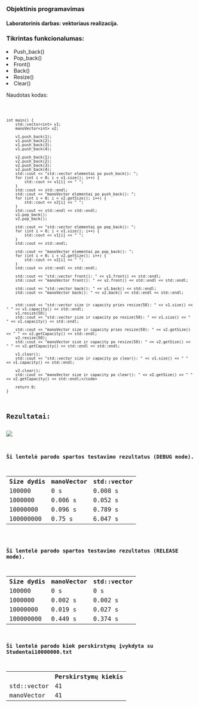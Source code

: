 <h3>Objektinis programavimas</h3>
<h4>Laboratorinis darbas: vektoriaus realizacija.</h4>

<h3>Tikrintas funkcionalumas:</h3>
<li>Push_back()</li>
<li>Pop_back()</li>
<li>Front()</li>
<li>Back()</li>
<li>Resize()</li>
<li>Clear()</li>
<p></p>
<p>Naudotas kodas:</p>
<code>


	int main() {
		std::vector<int> v1;
		manoVector<int> v2;

		v1.push_back(1);
		v1.push_back(2);
		v1.push_back(3);
		v1.push_back(4);

		v2.push_back(1);
		v2.push_back(2);
		v2.push_back(3);
		v2.push_back(4);
		std::cout << "std::vector elementai po push_back(): ";
		for (int i = 0; i < v1.size(); i++) {
			std::cout << v1[i] << " ";
		}
		std::cout << std::endl;
		std::cout << "manoVector elementai po push_back(): ";
		for (int i = 0; i < v2.getSize(); i++) {
			std::cout << v2[i] << " ";
		}
		std::cout << std::endl << std::endl;
		v1.pop_back();
		v2.pop_back();

		std::cout << "std::vector elementai po pop_back(): ";
		for (int i = 0; i < v1.size(); i++) {
			std::cout << v1[i] << " ";
		}
		std::cout << std::endl;

		std::cout << "manoVector elementai po pop_back(): ";
		for (int i = 0; i < v2.getSize(); i++) {
			std::cout << v2[i] << " ";
		}
		std::cout << std::endl << std::endl;

		std::cout << "std::vector front(): " << v1.front() << std::endl;
		std::cout << "manoVector front(): " << v2.front() << std::endl << std::endl;

		std::cout << "std::vector back(): " << v1.back() << std::endl;
		std::cout << "manoVector back(): " << v2.back() << std::endl << std::endl;


		std::cout << "std::vector size ir capacity pries resize(50): " << v1.size() << " " << v1.capacity() << std::endl;
		v1.resize(50);
		std::cout << "std::vector size ir capacity po resize(50): " << v1.size() << " " << v1.capacity() << std::endl;

		std::cout << "manoVector size ir capacity pries resize(50): " << v2.getSize() << " " << v2.getCapacity() << std::endl;
		v2.resize(50);
		std::cout << "manoVector size ir capacity po resize(50): " << v2.getSize() << " " << v2.getCapacity() << std::endl << std::endl;

		v1.clear();
		std::cout << "std::vector size ir capacity po clear(): " << v1.size() << " " << v1.capacity() << std::endl;

		v2.clear();
		std::cout << "manoVector size ir capacity po clear(): " << v2.getSize() << " " << v2.getCapacity() << std::endl;</code>

		return 0;
	}
<h2>Rezultatai:</h2>
<img src="https://user-images.githubusercontent.com/116721418/236911697-93bba52f-7a14-4fef-8f94-d0321300eebc.png">
<p></p>
<h3>Ši lentelė parodo spartos testavimo rezultatus (DEBUG mode).</h3>
<table>
  <tr>
    <th>Size dydis</th>
    <th>manoVector</th>
    <th>std::vector</th>
  </tr>
  <tr>
    <td>100000</td>
    <td>0 s</td>
    <td>0.008 s</td>
  </tr>
  <tr>
    <td>1000000</td>
    <td>0.006 s</td>
    <td>0.052 s</td>
  </tr>
  <tr>
    <td>10000000</td>
    <td>0.096 s</td>
    <td>0.789 s</td>
  </tr>
  <tr>
    <td>100000000</td>
    <td>0.75 s</td>
    <td>6.047 s</td>
  </tr>
</table>

<h3>Ši lentelė parodo spartos testavimo rezultatus (RELEASE mode).</h3>
<table>
  <tr>
    <th>Size dydis</th>
    <th>manoVector</th>
    <th>std::vector</th>
  </tr>
  <tr>
    <td>100000</td>
    <td>0 s</td>
    <td>0 s</td>
  </tr>
  <tr>
    <td>1000000</td>
    <td>0.002 s</td>
    <td>0.002 s</td>
  </tr>
  <tr>
    <td>10000000</td>
    <td>0.019 s</td>
    <td>0.027 s</td>
  </tr>
  <tr>
    <td>100000000</td>
    <td>0.449 s</td>
    <td>0.374 s</td>
  </tr>
</table>
<h3>Ši lentelė parodo kiek perskirstymų įvykdyta su Studentai10000000.txt</h3>
<table>
<tr>
<th></th>
<th>Perskirstymų kiekis</th>
</tr>
<tr>
<td>std::vector</td>
<td>41</td>
</tr>
<tr>
<td>manoVector</td>
<td>41</td>
</tr>
</table>
